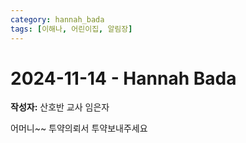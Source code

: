 ```yaml
---
category: hannah_bada
tags: [이해나, 어린이집, 알림장]
---
```


# 2024-11-14 - Hannah Bada

**작성자:** 산호반 교사 임은자  

어머니~~ 투약의뢰서 투약보내주세요

